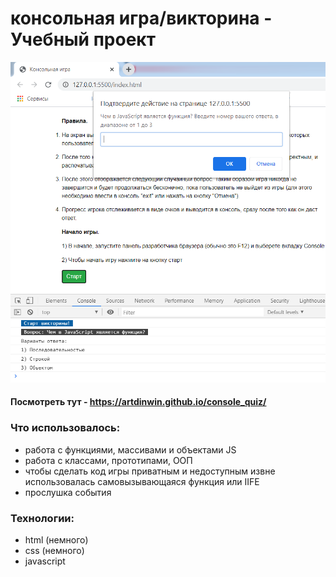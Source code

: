 # консольная игра/викторина - Учебный проект
![Preview](https://github.com/ArtDinWin/console_quiz/blob/main/preview.png)
#### Посмотреть тут - https://artdinwin.github.io/console_quiz/


### Что использовалось:
- работа с функциями, массивами и объектами JS
- работа c классами, прототипами, ООП
- чтобы сделать код игры приватным и недоступным извне использовалась самовызывающаяся функция или IIFE 
- прослушка события

### Технологии:
- html (немного)
- css (немного)
- javascript

